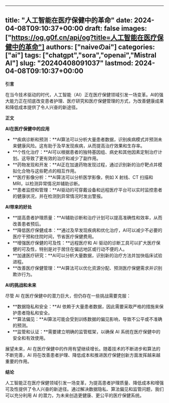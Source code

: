 
---
title: "人工智能在医疗保健中的革命"
date: 2024-04-08T09:10:37+00:00
draft: false
images: ["https://og.g0f.cn/api/og?title=人工智能在医疗保健中的革命"]
authors: ["naiveのai"]
categories: ["ai"]
tags: ["chatgpt","sora","openai","Mistral AI"]
slug: "20240408091037"
lastmod: 2024-04-08T09:10:37+00:00
---
**引言**

在当今技术驱动的时代，人工智能（AI）正在医疗保健领域引发一场变革。AI的强大能力正在彻底改变患者护理、医疗研究和医疗保健管理的方式，为改善健康成果和降低成本提供了令人兴奋的新途径。

**正文**

**AI在医疗保健中的应用**

* **疾病诊断和预测：**AI算法可以分析大量患者数据，识别疾病模式并预测未来健康风险。这有助于及早发现疾病，从而提高治疗效果和生存率。
* **个性化治疗：**AI可以根据患者的独特基因组、病史和其他因素定制治疗计划。这导致了更有效的治疗和减少了副作用。
* **药物发现和开发：**AI正在加速药物发现过程，通过识别新的治疗靶点并模拟化合物与这些靶点的相互作用。
* **医疗影像分析：**AI算法可以分析医学影像，例如 X 射线、CT 扫描和 MRI，以检测异常情况并辅助诊断。
* **患者监控和管理：**AI驱动的可穿戴设备和远程医疗平台可以实时监控患者的健康状况，并在检测到异常情况时发出警报。

**AI带来的好处**

* **提高患者护理质量：**AI辅助诊断和治疗计划可以提高准确性和效率，从而改善患者预后。
* **降低医疗保健成本：**通过及早发现疾病和优化治疗，AI可以减少不必要的医疗干预和住院时间，节省医疗保健费用。
* **增强医疗保健的可及性：**远程医疗和 AI 驱动的诊断工具可以扩大医疗保健的可及性，特别是对于居住在偏远地区或行动不便的人。
* **加速医疗研究：**AI可以分析大量数据，识别新的治疗方法并加快临床试验进程。
* **改善医疗保健管理：**AI算法可以优化资源分配、预测医疗保健需求并识别欺诈行为。

**AI的挑战和未来**

尽管 AI 在医疗保健中的潜力巨大，但仍存在一些挑战需要克服：

* **数据隐私和安全：**AI 依赖于大量患者数据，因此需要采取严格的措施来保护患者隐私和安全。
* **算法偏见：**AI算法可能会受到训练数据的偏见影响，导致不公平或不准确的预测。
* **监管和认证：**需要建立明确的监管框架，以确保 AI 系统在医疗保健中的安全和有效使用。

展望未来，AI 在医疗保健中的作用有望继续增长。随着技术的不断进步和算法的不断完善，AI 将在改善患者护理、降低成本和推进医疗保健创新方面发挥越来越重要的作用。

**结论**

人工智能正在医疗保健领域引发一场变革，为提高患者护理质量、降低成本和增强可及性提供了令人兴奋的新途径。通过解决数据隐私、算法偏见和监管问题，我们可以充分利用 AI 的潜力，为未来创造更健康、更公平的医疗保健系统。